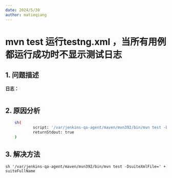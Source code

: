 ```yaml
---
date: 2024/5/30
author: matieqiang
---
```


mvn test 运行testng.xml ，当所有用例都运行成功时不显示测试日志
===
<h2> 1. 问题描述 </h2>



**日志：**

```

```

<h2> 2. 原因分析 </h2>

    

```bash
    sh(
            script: '/var/jenkins-qa-agent/maven/mvn392/bin/mvn test -DsuiteXmlFile=' + suiteFullName,
            returnStdout: true
    )
```
<h2> 3. 解决方法 </h2>

    sh '/var/jenkins-qa-agent/maven/mvn392/bin/mvn test -DsuiteXmlFile=' + suiteFullName